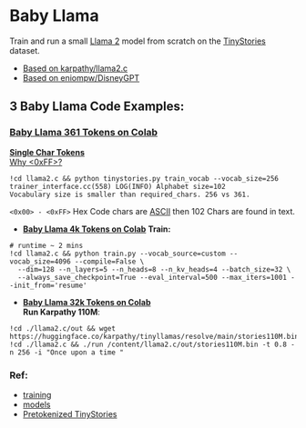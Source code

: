 # Baby Llama

Train and run a small [Llama 2](https://ai.meta.com/llama/) model from scratch on the [TinyStories](https://huggingface.co/datasets/roneneldan/TinyStories) dataset.
* [Based on karpathy/llama2.c](https://github.com/karpathy/llama2.c)
* [Based on eniompw/DisneyGPT](https://github.com/eniompw/DisneyGPT)

## 3 Baby Llama Code Examples:

### [Baby Llama 361 Tokens on Colab](https://github.com/EN10/BabyLlama/blob/main/Baby_Llama_361.ipynb)   
**[Single Char Tokens](https://huggingface.co/datasets/enio/TinyStories/blob/main/tok361/tok361.vocab)**   
[Why <0xFF>?](https://github.com/EN10/BabyLlama/blob/main/tok361/%3C0xFF%3E.md)
```
!cd llama2.c && python tinystories.py train_vocab --vocab_size=256
trainer_interface.cc(558) LOG(INFO) Alphabet size=102
Vocabulary size is smaller than required_chars. 256 vs 361.
```
`<0x00> - <0xFF>` Hex Code chars are [ASCII](https://www.ascii-code.com) then 102 Chars are found in text.

* **[Baby Llama 4k Tokens on Colab](https://github.com/EN10/BabyLlama/blob/main/Baby_Llama_4K.ipynb)**
**Train:**
```
# runtime ~ 2 mins
!cd llama2.c && python train.py --vocab_source=custom --vocab_size=4096 --compile=False \
  --dim=128 --n_layers=5 --n_heads=8 --n_kv_heads=4 --batch_size=32 \
  --always_save_checkpoint=True --eval_interval=500 --max_iters=1001 --init_from='resume'
```

* **[Baby Llama 32k Tokens on Colab](https://github.com/EN10/BabyLlama/blob/main/Baby_Llama_32K.ipynb)**  
**Run Karpathy 110M**:
```
!cd ./llama2.c/out && wget https://huggingface.co/karpathy/tinyllamas/resolve/main/stories110M.bin
!cd ./llama2.c && ./run /content/llama2.c/out/stories110M.bin -t 0.8 -n 256 -i "Once upon a time "
```

### Ref:
* [training](https://github.com/karpathy/llama2.c#training)
* [models](https://github.com/karpathy/llama2.c#models)
* [Pretokenized TinyStories](https://huggingface.co/datasets/enio/TinyStories)
